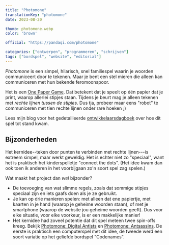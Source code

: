 ```yaml
---
title: "Photomone"
translationKey: "photomone"
date: 2023-08-20

thumb: photomone.webp
color: 'brown'

official: "https://pandaqi.com/photomone"

categories: ["ontwerpen", "programmeren", "schrijven"]
tags: ["bordspel", "website", "editorial"]
---
```


_Photomone_ is een simpel, hilarisch, snel familiespel waarin je woorden communiceert door te tekenen. Maar je bent een stel mieren die alleen kan communiceren met hun bekende feromoonspoor.

Het is een [One Paper Game](/nl/ontwerpen/bordspel/one-paper-games). Dat betekent dat je speelt op één papier dat je print, waarop allerlei stipjes staan. Tijdens je beurt mag je alleen tekenen met _rechte lijnen tussen de stipjes_. Dus tja, probeer maar eens "robot" te communiceren met tien rechte lijnen onder rare hoeken ;)

Lees mijn blog voor het gedetailleerde [ontwikkelaarsdagboek](https://pandaqi.com/blog/boardgames/photomone) over hoe dit spel tot stand kwam.

## Bijzonderheden

Het kernidee--teken door punten te verbinden met rechte lijnen---is extreem simpel, maar werkt geweldig. Het is echter niet zo "speciaal", want het is praktisch het kinderspelletje "connect the dots". (Het idee kwam dan ook toen ik anderen in het voorbijgaan zo'n soort spel zag spelen.)

Wat maakt het project dan _wel_ bijzonder?

* De toevoeging van wat slimme regels, zoals dat sommige stipjes speciaal zijn en iets gaafs doen als je ze gebruikt.
* Je kan op drie manieren spelen: met alleen dat ene papiertje, met kaarten in je hand (waarop je geheime woorden staan), of met je smartphone (waarop de website jou geheime woorden geeft). Dus voor elke situatie, voor elke voorkeur, is er een makkelijke manier!
* Het kernidee had zoveel potentie dat dit spel meteen twee spin-offs kreeg. Bekijk [Photomone: Digital Antists](/nl/ontwerpen/bordspel/photomone-digital-antists) en [Photomone: Antsassins](/nl/ontwerpen/bordspel/photomone-antsassins). De eerste is praktisch een computerspel met dit idee, de tweede werd een soort variatie op het geliefde bordspel "Codenames".